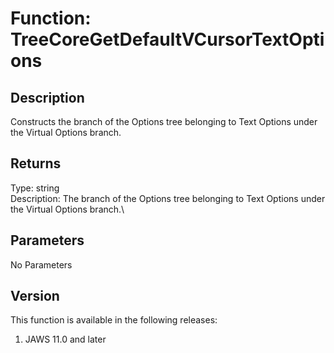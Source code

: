 # Function: TreeCoreGetDefaultVCursorTextOptions

## Description

Constructs the branch of the Options tree belonging to Text Options
under the Virtual Options branch.

## Returns

Type: string\
Description: The branch of the Options tree belonging to Text Options
under the Virtual Options branch.\

## Parameters

No Parameters

## Version

This function is available in the following releases:

1.  JAWS 11.0 and later

